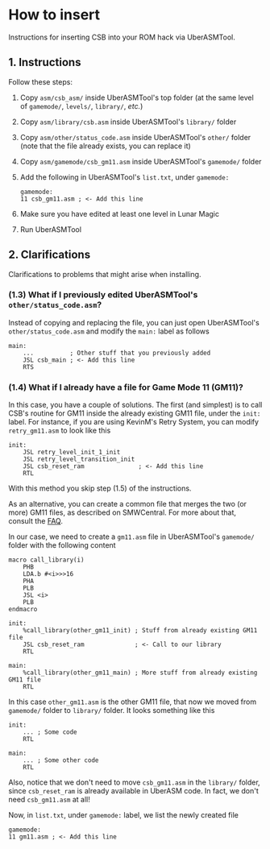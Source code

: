 # How to insert

Instructions for inserting CSB into your ROM hack via UberASMTool.

## 1. Instructions

Follow these steps:

1. Copy `asm/csb_asm/` inside UberASMTool's top folder (at the same level of
   `gamemode/`, `levels/`, `library/`, _etc._)
2. Copy `asm/library/csb.asm` inside UberASMTool's `library/` folder
3. Copy `asm/other/status_code.asm` inside UberASMTool's `other/` folder (note
   that the file already exists, you can replace it)
4. Copy `asm/gamemode/csb_gm11.asm` inside UberASMTool's `gamemode/` folder
5. Add the following in UberASMTool's `list.txt`, under `gamemode:`

   ```uberasm
   gamemode:
   11 csb_gm11.asm ; <- Add this line
   ```

6. Make sure you have edited at least one level in Lunar Magic
7. Run UberASMTool

## 2. Clarifications

Clarifications to problems that might arise when installing.

### (1.3) What if I previously edited UberASMTool's `other/status_code.asm`?

Instead of copying and replacing the file, you can just open UberASMTool's
`other/status_code.asm` and modify the `main:` label as follows

```asar
main:
    ...          ; Other stuff that you previously added
    JSL csb_main ; <- Add this line
    RTS
```

### (1.4) What if I already have a file for Game Mode 11 (GM11)?

In this case, you have a couple of solutions. The first (and simplest) is to
call CSB's routine for GM11 inside the already existing GM11 file, under the
`init:` label. For instance, if you are using KevinM's Retry System, you can
modify `retry_gm11.asm` to look like this

```asar
init:
    JSL retry_level_init_1_init
    JSL retry_level_transition_init
    JSL csb_reset_ram               ; <- Add this line
    RTL
```

With this method you skip step (1.5) of the instructions.

As an alternative, you can create a common file that merges the two (or more)
GM11 files, as described on SMWCentral. For more about that, consult the
[FAQ](https://www.smwcentral.net/?p=faq&page=1515827-uberasm).

In our case, we need to create a `gm11.asm` file in UberASMTool's `gamemode/`
folder with the following content

```asar
macro call_library(i)
    PHB
    LDA.b #<i>>>16
    PHA
    PLB
    JSL <i>
    PLB
endmacro

init:
    %call_library(other_gm11_init) ; Stuff from already existing GM11 file
    JSL csb_reset_ram              ; <- Call to our library
    RTL

main:
    %call_library(other_gm11_main) ; More stuff from already existing GM11 file
    RTL
```

In this case `other_gm11.asm` is the other GM11 file, that now we moved from
`gamemode/` folder to `library/` folder. It looks something like this

```asar
init:
    ... ; Some code
    RTL

main:
    ... ; Some other code
    RTL
```

Also, notice that we don't need to move `csb_gm11.asm` in the `library/` folder,
since `csb_reset_ram` is already available in UberASM code. In fact, we don't
need `csb_gm11.asm` at all!

Now, in `list.txt`, under `gamemode:` label, we list the newly created file

```uberasm
gamemode:
11 gm11.asm ; <- Add this line
```
